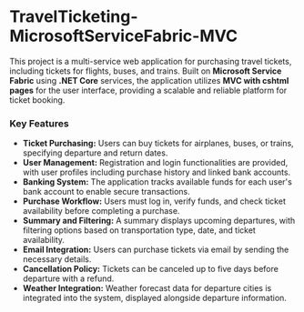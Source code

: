 # TravelTicketing-MicrosoftServiceFabric-MVC
This project is a multi-service web application for purchasing travel tickets, including tickets for flights, buses, and trains. Built on **Microsoft Service Fabric** using **.NET Core** services, the application utilizes **MVC with cshtml pages** for the user interface, providing a scalable and reliable platform for ticket booking.

### Key Features
- **Ticket Purchasing:** Users can buy tickets for airplanes, buses, or trains, specifying departure and return dates.
- **User Management:** Registration and login functionalities are provided, with user profiles including purchase history and linked bank accounts.
- **Banking System:** The application tracks available funds for each user's bank account to enable secure transactions.
- **Purchase Workflow:** Users must log in, verify funds, and check ticket availability before completing a purchase.
- **Summary and Filtering:** A summary displays upcoming departures, with filtering options based on transportation type, date, and ticket availability.
- **Email Integration:** Users can purchase tickets via email by sending the necessary details.
- **Cancellation Policy:** Tickets can be canceled up to five days before departure with a refund.
- **Weather Integration:** Weather forecast data for departure cities is integrated into the system, displayed alongside departure information.



